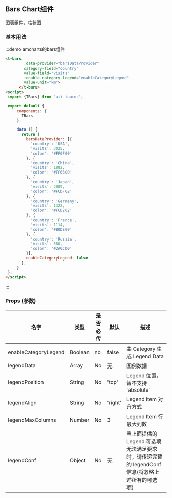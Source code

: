 <script>
 import {TBars} from 'aii-taurus';

 export default {
     components: {
       TBars
     },

     data () {
       return {
         barsDataProvider: [{
           'country': 'USA',
           'visits': 3025,
           'color': '#FF0F00'
         }, {
           'country': 'China',
           'visits': 1882,
           'color': '#FF6600'
         }, {
           'country': 'Japan',
           'visits': 2009,
           'color': '#FCDF02'
         }, {
           'country': 'Germany',
           'visits': 1322,
           'color': '#FCD202'
         }, {
           'country': 'France',
           'visits': 1114,
           'color': '#B0DE09'
         }, {
           'country': 'Russia',
           'visits': 580,
           'color': '#2A0CD0'
         }],
         enableCategoryLegend: false
       };
     }
 };
</script>

## Bars Chart组件

图表组件，柱状图

### 基本用法

:::demo amcharts的bars组件

```html
<t-bars
        :data-provider="barsDataProvider"
        category-field="country"
        value-field="visits"
        :enable-category-legend="enableCategoryLegend"
        value-unit="km">
      </t-bars>
<script>
 import {TBars} from 'aii-taurus';

 export default {
     components: {
       TBars
     },

     data () {
       return {
         barsDataProvider: [{
           'country': 'USA',
           'visits': 3025,
           'color': '#FF0F00'
         }, {
           'country': 'China',
           'visits': 1882,
           'color': '#FF6600'
         }, {
           'country': 'Japan',
           'visits': 2009,
           'color': '#FCDF02'
         }, {
           'country': 'Germany',
           'visits': 1322,
           'color': '#FCD202'
         }, {
           'country': 'France',
           'visits': 1114,
           'color': '#B0DE09'
         }, {
           'country': 'Russia',
           'visits': 580,
           'color': '#2A0CD0'
         }],
         enableCategoryLegend: false
       };
     }
 };
</script>
```
:::

### Props \(参数\)

| 名字 | 类型 | 是否必传 | 默认 | 描述 |
| --- | --- | --- | --- | --- |
| enableCategoryLegend | Boolean| no | false | 由 Category 生成 Legend Data |
| legendData | Array | No  | 无 | 图例数据 |
| legendPosition | String | No | 'top' | Legend 位置，暂不支持 'absolute' |
| legendAlign | String | No | 'right' | Legend Item 对齐方式 |
| legendMaxColumns | Number | No | 3 | Legend Item 行最大列数 |
| legendConf | Object | No | 无 | 当上面提供的 Legend 可选项无法满足要求时，请传递完整的 legendConf 信息\(将忽略上述所有的可选项\) |

